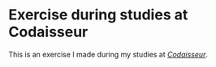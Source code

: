 # Exercise during studies at Codaisseur

This is an exercise I made during my studies at [*Codaisseur*](https://codaisseur.com).